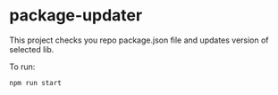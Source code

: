 # package-updater

This project checks you repo package.json file
and updates version of selected lib.

To run:
```
npm run start
```